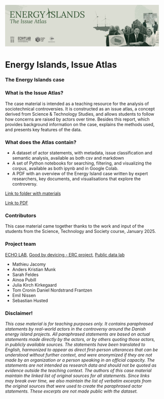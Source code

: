 ![Cover](./Readme_cover.png)

# Energy Islands, Issue Atlas

### The Energy Islands case



### What is the Issue Atlas? 

The case material is intended as a teaching resource for the analysis of sociotechnical controversies. It is constructed as an issue atlas, a concept derived from Science & Technology Studies, and allows students to follow how concerns are raised by actors over time. Besides this report, which provides background information on the case, explains the methods used, and presents key features of the data.

### What does the Atlas contain? 

- A dataset of actor statements, with metadata, issue classification and semantic analysis, available as both csv and markdown
- A set of Python notebooks for searching, filtering, and visualizing the corpus, available as both ipynb and in Google Colab.
- A PDF with an overview of the Energy Island case written by expert researchers, key documents, and visualisations that explore the controversy.

[Link to folder with materials](https://drive.google.com/drive/folders/19hZb6YMqiNfNoDT3qz6LmUCO5PHX8tXH)

[Link to PDF](https://github.com/Human-Centered-Engineering-Lab/EXPERIMENTING-WITH-LARGE-ETHNOGRAPHIC-DATA-workshop/raw/main/Images/StepbyStep%20Prep_Workshop%2002-10_HCELab.pdf)

### Contributors

This case material came together thanks to the work and input of the students from the Science, Technology and Society course, January 2025.

### Project team

[ECHO LAB](https://echolab-dtu.github.io/web/), [Good by devicing - ERC project](https://www.good-by-devicing.org/), [Public data lab](https://publicdatalab.org/)


- Mathieu Jacomy
- Anders Kristian Munk
- Sarah Feldes
- Ainoa Pubill
- Julia Kirch Kirkegaard
- Tom Cronin Daniel Nordstrand Frantzen
- Emil Nissen
- Sebastian Husted


### Disclaimer! 

_This case material is for teaching purposes only. It contains paraphrased statements by real-world actors in the controversy around the Danish energy island projects. All paraphrased statements are based on actual statements made directly by the actors, or by others quoting those actors, in publicly available sources. The statements have been translated to English, harmonized to appear as direct first-person utterances that can be understood without further context, and were anonymized if they are not made by an organization or a person speaking in an official capacity. The statements are not intended as research data and should not be quoted as evidence outside the teaching context. The authors of this case material maintain the linked list of original sources for all statements. Since links may break over time, we also maintain the list of verbatim excerpts from the original sources that were used to create the paraphrased actor statements. These excerpts are not made public with the dataset._
